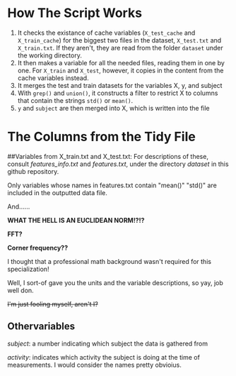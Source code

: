 # How The Script Works
1. It checks the existance of cache variables (`X_test_cache` and `X_train_cache`) for the biggest two files in the dataset, `X_test.txt` and `X_train.txt`. If they aren't, they are read from the folder `dataset` under the working directory.
2. It then makes a variable for all the needed files, reading them in one by one. For `X_train` and `X_test`, however, it copies in the content from the cache variables instead.
3. It merges the test and train datasets for the variables X, y, and subject
4. With `grep()` and `union()`, it constructs a filter to restrict X to columns that contain the strings `std()` or `mean()`.
5. `y` and `subject` are then merged into X, which is written into the file

# The Columns from the Tidy File
##Variables from X_train.txt and X_test.txt:
For descriptions of these, consult _features_info.txt_ and _features.txt_, under the directory _dataset_ in this github repository.

Only variables whose names in features.txt contain "mean()" "std()" are included in the outputted data file.

And......

__WHAT THE HELL IS AN EUCLIDEAN NORM!?!?__

__FFT?__

__Corner frequency??__

I thought that a professional math background wasn't required for this specialization!

Well, I sort-of gave you the units and the variable descriptions, so yay, job well don.

~~I'm just fooling myself, aren't I?~~

## Othervariables
_subject_: a number indicating which subject the data is gathered from

_activity_: indicates which activity the subject is doing at the time of measurements. I would consider the names pretty obvioius.